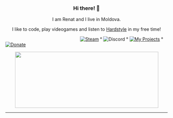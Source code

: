 <h3 align="center">Hi there! 👋</h3>  

<p align="center">I am Renat and I live in Moldova.</p>   
<p align="center">I like to code, play videogames and listen to <a href="https://open.spotify.com/playlist/4Et1j6y5Tx8AvkcLEku2Yl?si=Yfgdz1TgTPGAYF_yS3tPpg">Hardstyle</a> in my free time!</p>   

&nbsp;&nbsp;&nbsp;&nbsp;&nbsp;&nbsp;&nbsp;&nbsp;&nbsp;&nbsp;&nbsp;&nbsp;&nbsp;&nbsp;&nbsp;&nbsp;&nbsp;&nbsp;&nbsp;&nbsp;&nbsp;&nbsp;&nbsp;&nbsp;&nbsp;&nbsp;&nbsp;&nbsp;&nbsp;&nbsp;&nbsp;&nbsp;&nbsp;&nbsp;&nbsp;&nbsp;&nbsp;&nbsp;&nbsp;&nbsp;&nbsp;&nbsp;&nbsp;&nbsp;&nbsp;&nbsp;&nbsp;&nbsp;&nbsp;&nbsp;&nbsp;&nbsp;&nbsp;&nbsp;&nbsp;&nbsp;&nbsp;&nbsp;
[![Steam](https://img.shields.io/badge/Steam-blue)](https://steamcommunity.com/id/terroristu) °
![Discord](https://img.shields.io/badge/-sculex%235890-blueviolet) °
[![My Projects](https://img.shields.io/badge/%20My%20Projects%20-blueviolet)](https://github.com/users/sculex/projects/4) °
[![Donate](https://img.shields.io/badge/PayPal-blue)](https://paypal.me/sclxu)

<p align="center">
  <img width="445" height="175" src="https://github-readme-stats.vercel.app/api?username=sculex&show_icons=true&theme=dracula&include_all_commits=true&count_private=true">
</p>
  
---
